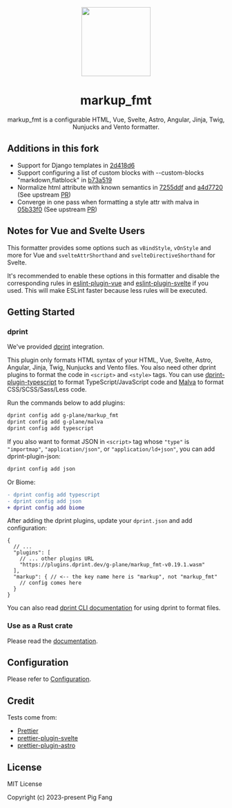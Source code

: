 <div align="center"><img src="./media/markup_fmt.svg" width="160"></div>
<h1 align="center">markup_fmt</h1>

<p align="center">
markup_fmt is a configurable HTML, Vue, Svelte, Astro, Angular, Jinja, Twig, Nunjucks and Vento formatter.
</p>

## Additions in this fork

- Support for Django templates in [2d418d6](https://github.com/UnknownPlatypus/markup_fmt/commit/2d418d62e59f1eb80d77fc6aaf717181d3dce30c) 
- Support configuring a list of custom blocks with --custom-blocks "markdown,flatblock" in [b73a519](https://github.com/UnknownPlatypus/markup_fmt/commit/b73a519e79a978ae344f0523a1f1cbfa9fad0755)
- Normalize html attribute with known semantics in [7255ddf](https://github.com/UnknownPlatypus/markup_fmt/commit/7255ddfdbadea2a22e308f164ef60bb84ec7adcf) and [a4d7720](https://github.com/UnknownPlatypus/markup_fmt/commit/a4d77204216c2e10f42e3b355114af07dd57f053) (See upstream [PR](https://github.com/g-plane/markup_fmt/pull/40))
- Converge in one pass when formatting a style attr with malva in [05b33f0](https://github.com/UnknownPlatypus/markup_fmt/commit/05b33f0576a05b34cf7ba1180c2d4d7e5e9f3231) (See upstream [PR](https://github.com/g-plane/markup_fmt/pull/113))


## Notes for Vue and Svelte Users

This formatter provides some options such as `vBindStyle`, `vOnStyle` and more for Vue and
`svelteAttrShorthand` and `svelteDirectiveShorthand` for Svelte.

It's recommended to enable these options in this formatter and disable the corresponding
rules in [eslint-plugin-vue](https://eslint.vuejs.org) and [eslint-plugin-svelte](https://sveltejs.github.io/eslint-plugin-svelte) if you used.
This will make ESLint faster because less rules will be executed.

## Getting Started

### dprint

We've provided [dprint](https://dprint.dev/) integration.

This plugin only formats HTML syntax of your HTML, Vue, Svelte, Astro, Angular, Jinja, Twig, Nunjucks and Vento files.
You also need other dprint plugins to format the code in `<script>` and `<style>` tags.
You can use [dprint-plugin-typescript](https://github.com/dprint/dprint-plugin-typescript) to
format TypeScript/JavaScript code and [Malva](https://github.com/g-plane/malva) to format CSS/SCSS/Sass/Less code.

Run the commands below to add plugins:

```bash
dprint config add g-plane/markup_fmt
dprint config add g-plane/malva
dprint config add typescript
```

If you also want to format JSON in `<script>` tag whose `"type"` is `"importmap"`, `"application/json"`, or `"application/ld+json"`,
you can add dprint-plugin-json:

```bash
dprint config add json
```

Or Biome:

```diff
- dprint config add typescript
- dprint config add json
+ dprint config add biome
```

After adding the dprint plugins, update your `dprint.json` and add configuration:

```jsonc
{
  // ...
  "plugins": [
    // ... other plugins URL
    "https://plugins.dprint.dev/g-plane/markup_fmt-v0.19.1.wasm"
  ],
  "markup": { // <-- the key name here is "markup", not "markup_fmt"
    // config comes here
  }
}
```

You can also read [dprint CLI documentation](https://dprint.dev/cli/) for using dprint to format files.

### Use as a Rust crate

Please read the [documentation](https://docs.rs/markup_fmt).

## Configuration

Please refer to [Configuration](https://markup-fmt.netlify.app/).

## Credit

Tests come from:

- [Prettier](https://github.com/prettier/prettier/tree/main/tests/format)
- [prettier-plugin-svelte](https://github.com/sveltejs/prettier-plugin-svelte)
- [prettier-plugin-astro](https://github.com/withastro/prettier-plugin-astro)

## License

MIT License

Copyright (c) 2023-present Pig Fang
